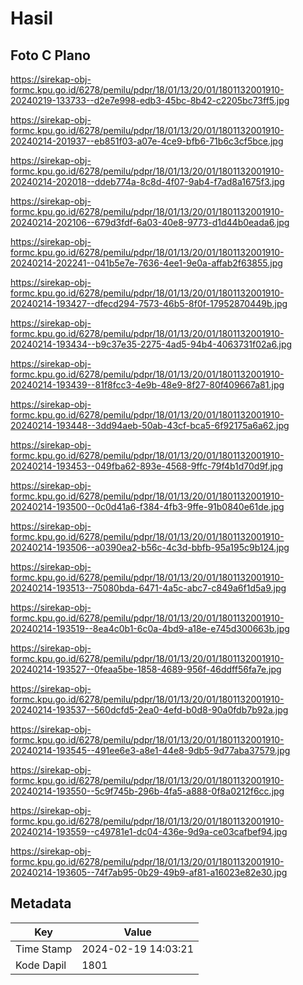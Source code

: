 # Hasil

## Foto C Plano

https://sirekap-obj-formc.kpu.go.id/6278/pemilu/pdpr/18/01/13/20/01/1801132001910-20240219-133733--d2e7e998-edb3-45bc-8b42-c2205bc73ff5.jpg

https://sirekap-obj-formc.kpu.go.id/6278/pemilu/pdpr/18/01/13/20/01/1801132001910-20240214-201937--eb851f03-a07e-4ce9-bfb6-71b6c3cf5bce.jpg

https://sirekap-obj-formc.kpu.go.id/6278/pemilu/pdpr/18/01/13/20/01/1801132001910-20240214-202018--ddeb774a-8c8d-4f07-9ab4-f7ad8a1675f3.jpg

https://sirekap-obj-formc.kpu.go.id/6278/pemilu/pdpr/18/01/13/20/01/1801132001910-20240214-202106--679d3fdf-6a03-40e8-9773-d1d44b0eada6.jpg

https://sirekap-obj-formc.kpu.go.id/6278/pemilu/pdpr/18/01/13/20/01/1801132001910-20240214-202241--041b5e7e-7636-4ee1-9e0a-affab2f63855.jpg

https://sirekap-obj-formc.kpu.go.id/6278/pemilu/pdpr/18/01/13/20/01/1801132001910-20240214-193427--dfecd294-7573-46b5-8f0f-17952870449b.jpg

https://sirekap-obj-formc.kpu.go.id/6278/pemilu/pdpr/18/01/13/20/01/1801132001910-20240214-193434--b9c37e35-2275-4ad5-94b4-4063731f02a6.jpg

https://sirekap-obj-formc.kpu.go.id/6278/pemilu/pdpr/18/01/13/20/01/1801132001910-20240214-193439--81f8fcc3-4e9b-48e9-8f27-80f409667a81.jpg

https://sirekap-obj-formc.kpu.go.id/6278/pemilu/pdpr/18/01/13/20/01/1801132001910-20240214-193448--3dd94aeb-50ab-43cf-bca5-6f92175a6a62.jpg

https://sirekap-obj-formc.kpu.go.id/6278/pemilu/pdpr/18/01/13/20/01/1801132001910-20240214-193453--049fba62-893e-4568-9ffc-79f4b1d70d9f.jpg

https://sirekap-obj-formc.kpu.go.id/6278/pemilu/pdpr/18/01/13/20/01/1801132001910-20240214-193500--0c0d41a6-f384-4fb3-9ffe-91b0840e61de.jpg

https://sirekap-obj-formc.kpu.go.id/6278/pemilu/pdpr/18/01/13/20/01/1801132001910-20240214-193506--a0390ea2-b56c-4c3d-bbfb-95a195c9b124.jpg

https://sirekap-obj-formc.kpu.go.id/6278/pemilu/pdpr/18/01/13/20/01/1801132001910-20240214-193513--75080bda-6471-4a5c-abc7-c849a6f1d5a9.jpg

https://sirekap-obj-formc.kpu.go.id/6278/pemilu/pdpr/18/01/13/20/01/1801132001910-20240214-193519--8ea4c0b1-6c0a-4bd9-a18e-e745d300663b.jpg

https://sirekap-obj-formc.kpu.go.id/6278/pemilu/pdpr/18/01/13/20/01/1801132001910-20240214-193527--0feaa5be-1858-4689-956f-46ddff56fa7e.jpg

https://sirekap-obj-formc.kpu.go.id/6278/pemilu/pdpr/18/01/13/20/01/1801132001910-20240214-193537--560dcfd5-2ea0-4efd-b0d8-90a0fdb7b92a.jpg

https://sirekap-obj-formc.kpu.go.id/6278/pemilu/pdpr/18/01/13/20/01/1801132001910-20240214-193545--491ee6e3-a8e1-44e8-9db5-9d77aba37579.jpg

https://sirekap-obj-formc.kpu.go.id/6278/pemilu/pdpr/18/01/13/20/01/1801132001910-20240214-193550--5c9f745b-296b-4fa5-a888-0f8a0212f6cc.jpg

https://sirekap-obj-formc.kpu.go.id/6278/pemilu/pdpr/18/01/13/20/01/1801132001910-20240214-193559--c49781e1-dc04-436e-9d9a-ce03cafbef94.jpg

https://sirekap-obj-formc.kpu.go.id/6278/pemilu/pdpr/18/01/13/20/01/1801132001910-20240214-193605--74f7ab95-0b29-49b9-af81-a16023e82e30.jpg


## Metadata

| Key        | Value               |
| ---------- | ------------------- |
| Time Stamp | 2024-02-19 14:03:21 |
| Kode Dapil | 1801                |



